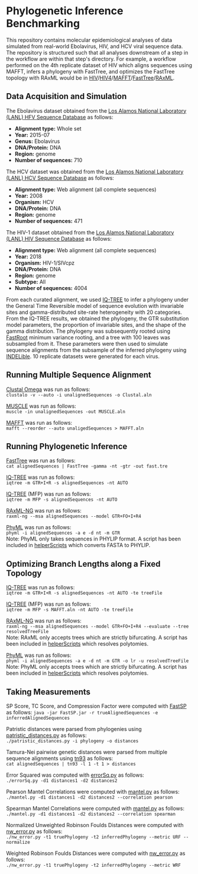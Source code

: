 # Phylogenetic Inference Benchmarking
This repository contains molecular epidemiological analyses of data simulated from real-world Ebolavirus, HIV, and HCV viral sequence data. The repository is structured such that all analyses downstream of a step in the workflow are within that step's directory. For example, a workflow performed on the 4th replicate dataset of HIV which aligns sequences using MAFFT, infers a phylogeny with FastTree, and optimizes the FastTree topology with RAxML would be in [HIV](HIV)/[HIV4](HIV/HIV4)/[MAFFT](HIV/HIV4/MAFFT)/[FastTree](HIV/HIV4/FastTree)/[RAxML](HIV/HIV4/FastTree/RAxML).

## Data Acquisition and Simulation
The Ebolavirus dataset obtained from the [Los Alamos National Laboratory (LANL) HFV Sequence Database](https://hfv.lanl.gov/content/sequence/NEWALIGN/align.html) as follows:

* **Alignment type:** Whole set
* **Year:** 2015-07
* **Genus:** Ebolavirus
* **DNA/Protein:** DNA
* **Region:** genome
* **Number of sequences:** 710

The HCV dataset was obtained from the [Los Alamos National Laboratory (LANL) HCV Sequence Database](https://hcv.lanl.gov/content/sequence/NEWALIGN/align.html) as follows:

* **Alignment type:** Web alignment (all complete sequences)
* **Year:** 2008
* **Organism:** HCV
* **DNA/Protein:** DNA
* **Region:** genome
* **Number of sequences:** 471

The HIV-1 dataset obtained from the [Los Alamos National Laboratory (LANL) HIV Sequence Database](https://www.hiv.lanl.gov/content/sequence/NEWALIGN/align.html) as follows:

* **Alignment type:** Web alignment (all complete sequences)
* **Year:** 2018
* **Organism:** HIV-1/SIVcpz
* **DNA/Protein:** DNA
* **Region:** genome
* **Subtype:** All
* **Number of sequences:** 4004

From each curated alignment, we used [IQ-TREE](https://github.com/Cibiv/IQ-TREE) to infer a phylogeny under the General Time Reversible model of sequence evolution with invariable sites and gamma-distributed site-rate heterogeneity with 20 categories. From the IQ-TREE results, we obtained the phylogeny, the GTR substitution model parameters, the proportion of invariable sites, and the shape of the gamma distribution. The phylogeny was subsequently rooted using [FastRoot](https://github.com/uym2/MinVar-Rooting) minimum variance rooting, and a tree with 100 leaves was subsampled from it. These parameters were then used to simulate sequence alignments from the subsample of the inferred phylogeny using [INDELible](http://abacus.gene.ucl.ac.uk/software/indelible/). 10 replicate datasets were generated for each virus.

## Running Multiple Sequence Alignment
[Clustal Omega](http://www.clustal.org/omega/) was run as follows:  
`clustalo -v --auto -i unalignedSequences -o Clustal.aln`

[MUSCLE](https://www.drive5.com/muscle/downloads.htm) was run as follows:  
`muscle -in unalignedSequences -out MUSCLE.aln`

[MAFFT](https://mafft.cbrc.jp/alignment/software/) was run as follows:  
`mafft --reorder --auto unaligedSequences > MAFFT.aln`

## Running Phylogenetic Inference
[FastTree](http://microbesonline.org/fasttree/) was run as follows:  
`cat alignedSequences | FastTree -gamma -nt -gtr -out fast.tre`

[IQ-TREE](http://www.iqtree.org/) was run as follows:  
`iqtree -m GTR+I+R -s alignedSequences -nt AUTO`

[IQ-TREE](http://www.iqtree.org/) (MFP) was run as follows:  
`iqtree -m MFP -s alignedSequences -nt AUTO`

[RAxML-NG](https://github.com/amkozlov/raxml-ng) was run as follows:  
`raxml-ng --msa alignedSequences --model GTR+FO+I+R4`

[PhyML](https://github.com/stephaneguindon/phyml) was run as follows:  
`phyml -i alignedSequences -a e -d nt -m GTR`  
Note: PhyML only takes sequences in PHYLIP format. A script has been included in [helperScripts](https://github.com/Cyoung02/SimulatedEvaluationFramework/tree/master/helperScripts) which converts FASTA to PHYLIP.

## Optimizing Branch Lengths along a Fixed Topology
[IQ-TREE](http://www.iqtree.org/) was run as follows:  
`iqtree -m GTR+I+R -s alignedSequences -nt AUTO -te treeFile`

[IQ-TREE](http://www.iqtree.org/) (MFP) was run as follows:  
`iqtree -m MFP -s MAFFT.aln -nt AUTO -te treeFile`

[RAxML-NG](https://github.com/amkozlov/raxml-ng) was run as follows:  
`raxml-ng --msa alignedSequences --model GTR+FO+I+R4 --evaluate --tree resolvedTreeFile`  
Note: RAxML only accepts trees which are strictly bifurcating. A script has been included in [helperScripts](https://github.com/Cyoung02/SimulatedEvaluationFramework/tree/master/helperScripts) which resolves polytomies.

[PhyML](https://github.com/stephaneguindon/phyml) was run as follows:  
`phyml -i alignedSequences -a e -d nt -m GTR -o lr -u resolvedTreeFile`  
Note: PhyML only accepts trees which are strictly bifurcating. A script has been included in [helperScripts](https://github.com/Cyoung02/SimulatedEvaluationFramework/tree/master/helperScripts) which resolves polytomies.

## Taking Measurements
SP Score, TC Score, and Compression Factor were computed with [FastSP](https://github.com/smirarab/FastSP) as follows:
`java -jar FastSP.jar -r trueAlignedSequences -e inferredAlignedSequences`

Patristic distances were parsed from phylogenies using [patristic_distances.py](helperScripts/patristic_distances.py) as follows:  
`./patristic_distances.py -i phylogeny -o distances`  

Tamura-Nei pairwise genetic distances were parsed from multiple sequence alignments using [tn93](https://github.com/veg/tn93) as follows:  
`cat alignedSequences | tn93 -l 1 -t 1 > distances`

Error Squared was computed with [errorSq.py](helperScripts/errorSq.py) as follows:  
`./errorSq.py -d1 distances1 -d2 distances2`

Pearson Mantel Correlations were computed with [mantel.py](helperScripts/mantel.py) as follows:  
`./mantel.py -d1 distances1 -d2 distances2 --correlation pearson`

Spearman Mantel Correlations were computed with [mantel.py](helperScripts/mantel.py) as follows:  
`./mantel.py -d1 distances1 -d2 distances2 --correlation spearman`

Normalized Unweighted Robinson Foulds Distances were computed with [nw_error.py](helperScripts/nw_error.py) as follows:  
`./nw_error.py -t1 truePhylogeny -t2 inferredPhylogeny --metric URF --normalize`

Weighted Robinson Foulds Distances were computed with [nw_error.py](helperScripts/nw_error.py) as follows:  
`./nw_error.py -t1 truePhylogeny -t2 inferredPhylogeny --metric WRF`


